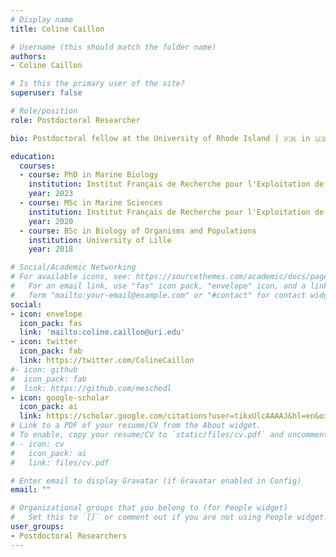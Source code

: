 ```yaml
---
# Display name
title: Coline Caillon

# Username (this should match the folder name)
authors:
- Coline Caillon

# Is this the primary user of the site?
superuser: false

# Role/position
role: Postdoctoral Researcher

bio: Postdoctoral fellow at the University of Rhode Island | 🇫🇷 in 🇺🇸 | Marine ecophysiologist 🐚

education:
  courses:
  - course: PhD in Marine Biology
    institution: Institut Français de Recherche pour l'Exploitation de la Mer (IFREMER) – Laboratoire des Sciences de l'Environnement Marin (LEMAR)
    year: 2023
  - course: MSc in Marine Sciences
    institution: Institut Français de Recherche pour l'Exploitation de la Mer (IFREMER)
    year: 2020
  - course: BSc in Biology of Organisms and Populations
    institution: University of Lille
    year: 2018

# Social/Academic Networking
# For available icons, see: https://sourcethemes.com/academic/docs/page-builder/#icons
#   For an email link, use "fas" icon pack, "envelope" icon, and a link in the
#   form "mailto:your-email@example.com" or "#contact" for contact widget.
social:
- icon: envelope
  icon_pack: fas
  link: 'mailto:coline.caillon@uri.edu'
- icon: twitter
  icon_pack: fab
  link: https://twitter.com/ColineCaillon 
#- icon: github
#  icon_pack: fab
#  link: https://github.com/meschedl
- icon: google-scholar
  icon_pack: ai
  link: https://scholar.google.com/citations?user=tikxUlcAAAAJ&hl=en&oi=ao
# Link to a PDF of your resume/CV from the About widget.
# To enable, copy your resume/CV to `static/files/cv.pdf` and uncomment the lines below.
# - icon: cv
#   icon_pack: ai
#   link: files/cv.pdf

# Enter email to display Gravatar (if Gravatar enabled in Config)
email: ""

# Organizational groups that you belong to (for People widget)
#   Set this to `[]` or comment out if you are not using People widget.
user_groups:
- Postdoctoral Researchers
---
```

